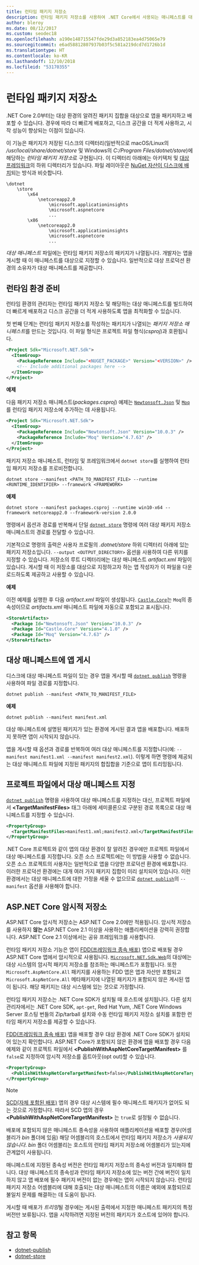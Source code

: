 ```yaml
---
title: 런타임 패키지 저장소
description: 런타임 패키지 저장소를 사용하여 .NET Core에서 사용되는 매니페스트를 대상으로 지정하는 방법을 알아봅니다.
author: bleroy
ms.date: 08/12/2017
ms.custom: seodec18
ms.openlocfilehash: a190e148715547fde29d3a852183ea4d75065e79
ms.sourcegitcommit: e6ad58812807937b03f5c581a219dcd7d1726b1d
ms.translationtype: HT
ms.contentlocale: ko-KR
ms.lasthandoff: 12/10/2018
ms.locfileid: "53170355"
---
```

# <a name="runtime-package-store"></a>런타임 패키지 저장소

.NET Core 2.0부터는 대상 환경의 알려진 패키지 집합을 대상으로 앱을 패키지하고 배포할 수 있습니다. 경우에 따라 더 빠르게 배포하고, 디스크 공간을 더 적게 사용하고, 시작 성능이 향상되는 이점이 있습니다.

이 기능은 패키지가 저장된 디스크의 디렉터리(일반적으로 macOS/Linux의 */usr/local/share/dotnet/store* 및 Windows의 *C:/Program Files/dotnet/store*)에 해당하는 *런타임 패키지 저장소*로 구현됩니다. 이 디렉터리 아래에는 아키텍처 및 [대상 프레임워크](../../standard/frameworks.md)의 하위 디렉터리가 있습니다. 파일 레이아웃은 [NuGet 자산이 디스크에 배치](/nuget/create-packages/supporting-multiple-target-frameworks#framework-version-folder-structure)되는 방식과 비슷합니다.

```
\dotnet
    \store
        \x64
            \netcoreapp2.0
                \microsoft.applicationinsights
                \microsoft.aspnetcore
                ...
        \x86
            \netcoreapp2.0
                \microsoft.applicationinsights
                \microsoft.aspnetcore
                ...
```

*대상 매니페스트* 파일에는 런타임 패키지 저장소의 패키지가 나열됩니다. 개발자는 앱을 게시할 때 이 매니페스트를 대상으로 지정할 수 있습니다. 일반적으로 대상 프로덕션 환경의 소유자가 대상 매니페스트를 제공합니다.

## <a name="preparing-a-runtime-environment"></a>런타임 환경 준비

런타임 환경의 관리자는 런타임 패키지 저장소 및 해당하는 대상 매니페스트를 빌드하여 더 빠르게 배포하고 디스크 공간을 더 적게 사용하도록 앱을 최적화할 수 있습니다.

첫 번째 단계는 런타임 패키지 저장소를 작성하는 패키지가 나열되는 *패키지 저장소 매니페스트*를 만드는 것입니다. 이 파일 형식은 프로젝트 파일 형식(*csproj*)과 호환됩니다.

```xml
<Project Sdk="Microsoft.NET.Sdk">
  <ItemGroup>
    <PackageReference Include="<NUGET_PACKAGE>" Version="<VERSION>" />
    <!-- Include additional packages here -->
  </ItemGroup>
</Project>
```

**예제**

다음 패키지 저장소 매니페스트(*packages.csproj*) 예제는 [`Newtonsoft.Json`](https://www.nuget.org/packages/Newtonsoft.Json/) 및 [`Moq`](https://www.nuget.org/packages/moq/)를 런타임 패키지 저장소에 추가하는 데 사용됩니다.

```xml
<Project Sdk="Microsoft.NET.Sdk">
  <ItemGroup>
    <PackageReference Include="Newtonsoft.Json" Version="10.0.3" />
    <PackageReference Include="Moq" Version="4.7.63" />
  </ItemGroup>
</Project>
```

패키지 저장소 매니페스트, 런타임 및 프레임워크에서 `dotnet store`를 실행하여 런타임 패키지 저장소를 프로비전합니다.

```console
dotnet store --manifest <PATH_TO_MANIFEST_FILE> --runtime <RUNTIME_IDENTIFIER> --framework <FRAMEWORK>
```

**예제**

```console
dotnet store --manifest packages.csproj --runtime win10-x64 --framework netcoreapp2.0 --framework-version 2.0.0
```

명령에서 옵션과 경로를 반복해서 단일 [`dotnet store`](../tools/dotnet-store.md) 명령에 여러 대상 패키지 저장소 매니페스트의 경로를 전달할 수 있습니다.

기본적으로 명령의 출력은 사용자 프로필의 *.dotnet/store* 하위 디렉터리 아래에 있는 패키지 저장소입니다. `--output <OUTPUT_DIRECTORY>` 옵션을 사용하여 다른 위치를 지정할 수 있습니다. 저장소의 루트 디렉터리에는 대상 매니페스트 *artifact.xml* 파일이 있습니다. 게시할 때 이 저장소를 대상으로 지정하고자 하는 앱 작성자가 이 파일을 다운로드하도록 제공하고 사용할 수 있습니다.

**예제**

이전 예제를 실행한 후 다음 *artifact.xml* 파일이 생성됩니다. [`Castle.Core`](https://www.nuget.org/packages/Castle.Core/)는 `Moq`의 종속성이므로 *artifacts.xml* 매니페스트 파일에 자동으로 포함되고 표시됩니다.

```xml
<StoreArtifacts>
  <Package Id="Newtonsoft.Json" Version="10.0.3" />
  <Package Id="Castle.Core" Version="4.1.0" />
  <Package Id="Moq" Version="4.7.63" />
</StoreArtifacts>
```

## <a name="publishing-an-app-against-a-target-manifest"></a>대상 매니페스트에 앱 게시

디스크에 대상 매니페스트 파일이 있는 경우 앱을 게시할 때 [`dotnet publish`](../tools/dotnet-publish.md) 명령을 사용하여 파일 경로를 지정합니다.

```console
dotnet publish --manifest <PATH_TO_MANIFEST_FILE>
```

**예제**

```console
dotnet publish --manifest manifest.xml
```

대상 매니페스트에 설명된 패키지가 있는 환경에 게시된 결과 앱을 배포합니다. 배포하지 못하면 앱이 시작되지 않습니다.

앱을 게시할 때 옵션과 경로를 반복하여 여러 대상 매니페스트를 지정합니다(예: `--manifest manifest1.xml --manifest manifest2.xml`). 이렇게 하면 명령에 제공되는 대상 매니페스트 파일에 지정된 패키지의 합집합을 기준으로 앱이 트리밍됩니다.

## <a name="specifying-target-manifests-in-the-project-file"></a>프로젝트 파일에서 대상 매니페스트 지정

[`dotnet publish`](../tools/dotnet-publish.md) 명령을 사용하여 대상 매니페스트를 지정하는 대신, 프로젝트 파일에서 **\<TargetManifestFiles>** 태그 아래에 세미콜론으로 구분된 경로 목록으로 대상 매니페스트를 지정할 수 있습니다.

```xml
<PropertyGroup>
  <TargetManifestFiles>manifest1.xml;manifest2.xml</TargetManifestFiles>
</PropertyGroup>
```

.NET Core 프로젝트와 같이 앱의 대상 환경이 잘 알려진 경우에만 프로젝트 파일에서 대상 매니페스트를 지정합니다. 오픈 소스 프로젝트에는 이 방법을 사용할 수 없습니다. 오픈 소스 프로젝트의 사용자는 일반적으로 앱을 다양한 프로덕션 환경에 배포합니다. 이러한 프로덕션 환경에는 대개 여러 가지 패키지 집합이 미리 설치되어 있습니다. 이런 환경에서는 대상 매니페스트에 대한 가정을 세울 수 없으므로 [`dotnet publish`](../tools/dotnet-publish.md)의 `--manifest` 옵션을 사용해야 합니다.

## <a name="aspnet-core-implicit-store"></a>ASP.NET Core 암시적 저장소

ASP.NET Core 암시적 저장소는 ASP.NET Core 2.0에만 적용됩니다. 암시적 저장소를 사용하지 **않는** ASP.NET Core 2.1 이상을 사용하는 애플리케이션을 강력히 권장합니다. ASP.NET Core 2.1 이상에서는 공유 프레임워크를 사용합니다.

런타임 패키지 저장소 기능은 앱이 [FDD(프레임워크 종속 배포)](index.md#framework-dependent-deployments-fdd) 앱으로 배포될 경우 ASP.NET Core 앱에서 암시적으로 사용됩니다. [`Microsoft.NET.Sdk.Web`](https://github.com/aspnet/websdk)의 대상에는 대상 시스템의 암시적 패키지 저장소를 참조하는 매니페스트가 포함됩니다. 또한 `Microsoft.AspNetCore.All` 패키지를 사용하는 FDD 앱은 앱과 자산만 포함되고 `Microsoft.AspNetCore.All` 메타패키지에 나열된 패키지가 포함되지 않은 게시된 앱이 됩니다. 해당 패키지는 대상 시스템에 있는 것으로 가정합니다.

런타임 패키지 저장소는 .NET Core SDK가 설치될 때 호스트에 설치됩니다. 다른 설치 관리자에서는 .NET Core SDK, `apt-get`, Red Hat Yum, .NET Core Windows Server 호스팅 번들의 Zip/tarball 설치와 수동 런타임 패키지 저장소 설치를 포함한 런타임 패키지 저장소를 제공할 수 있습니다.

[FDD(프레임워크 종속 배포)](index.md#framework-dependent-deployments-fdd) 앱을 배포할 경우 대상 환경에 .NET Core SDK가 설치되어 있는지 확인합니다. ASP.NET Core가 포함되지 않은 환경에 앱을 배포할 경우 다음 예제와 같이 프로젝트 파일에서 **\<PublishWithAspNetCoreTargetManifest>** 를 `false`로 지정하여 암시적 저장소를 옵트아웃(opt out)할 수 있습니다.

```xml
<PropertyGroup>
  <PublishWithAspNetCoreTargetManifest>false</PublishWithAspNetCoreTargetManifest>
</PropertyGroup>
```

> [!NOTE]
> [SCD(자체 포함된 배포)](index.md#self-contained-deployments-scd) 앱의 경우 대상 시스템에 필수 매니페스트 패키지가 없어도 되는 것으로 가정합니다. 따라서 SCD 앱의 경우 **\<PublishWithAspNetCoreTargetManifest>** 는 `true`로 설정될 수 없습니다.

배포에 포함되지 않은 매니페스트 종속성을 사용하여 애플리케이션을 배포할 경우(어셈블리가 *bin* 폴더에 있음) 해당 어셈블리의 호스트에서 런타임 패키지 저장소가 *사용되지 않습니다*. *bin* 폴더 어셈블리는 호스트의 런타임 패키지 저장소에 어셈블리가 있는지에 관계없이 사용됩니다.

매니페스트에 지정된 종속성 버전은 런타임 패키지 저장소의 종속성 버전과 일치해야 합니다. 대상 매니페스트의 종속성과 런타임 패키지 저장소에 있는 버전 간에 버전이 일치하지 않고 앱 배포에 필수 패키지 버전이 없는 경우에는 앱이 시작되지 않습니다. 런타임 패키지 저장소 어셈블리에 대해 호출되는 대상 매니페스트의 이름은 예외에 포함되므로 불일치 문제를 해결하는 데 도움이 됩니다.

게시할 때 배포가 *트리밍*될 경우에는 게시된 출력에서 지정한 매니페스트 패키지의 특정 버전만 보류됩니다. 앱을 시작하려면 지정된 버전의 패키지가 호스트에 있어야 합니다.

## <a name="see-also"></a>참고 항목

* [dotnet-publish](../tools/dotnet-publish.md)  
* [dotnet-store](../tools/dotnet-store.md)  
